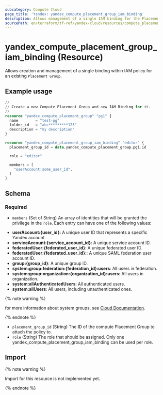 ```yaml
---
subcategory: Compute Cloud
page_title: 'Yandex: yandex_compute_placement_group_iam_binding'
description: Allows management of a single IAM binding for the Placement Group.
sourcePath: en/terraform/tf-ref/yandex-cloud/resources/compute_placement_group_iam_binding.md
---
```


# yandex_compute_placement_group_iam_binding (Resource)

Allows creation and management of a single binding within IAM policy for an existing `Placement Group`.

## Example usage

```terraform
//
// Create a new Compute Placement Group and new IAM Binding for it.
//
resource "yandex_compute_placement_group" "pg1" {
  name        = "test-pg"
  folder_id   = "abc*********123"
  description = "my description"
}

resource "yandex_compute_placement_group_iam_binding" "editor" {
  placement_group_id = data.yandex_compute_placement_group.pg1.id

  role = "editor"

  members = [
    "userAccount:some_user_id",
  ]
}
```

<!-- schema generated by tfplugindocs -->
## Schema

### Required

- `members` (Set of String) An array of identities that will be granted the privilege in the `role`. Each entry can have one of the following values:
 * **userAccount:{user_id}**: A unique user ID that represents a specific Yandex account.
 * **serviceAccount:{service_account_id}**: A unique service account ID.
 * **federatedUser:{federated_user_id}**: A unique federated user ID.
 * **federatedUser:{federated_user_id}:**: A unique SAML federation user account ID.
 * **group:{group_id}**: A unique group ID.
 * **system:group:federation:{federation_id}:users**: All users in federation.
 * **system:group:organization:{organization_id}:users**: All users in organization.
 * **system:allAuthenticatedUsers**: All authenticated users.
 * **system:allUsers**: All users, including unauthenticated ones.

{% note warning %}

for more information about system groups, see [Cloud Documentation](https://yandex.cloud/docs/iam/concepts/access-control/system-group).

{% endnote %}

- `placement_group_id` (String) The ID of the compute Placement Group to attach the policy to.
- `role` (String) The role that should be assigned. Only one yandex_compute_placement_group_iam_binding can be used per role.

## Import

{% note warning %}

Import for this resource is not implemented yet.

{% endnote %}

